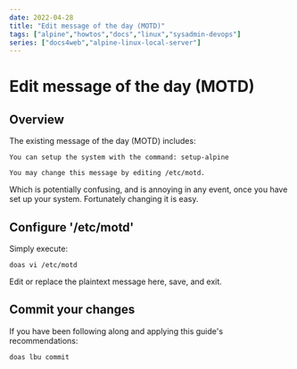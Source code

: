 ```yaml
---
date: 2022-04-28
title: "Edit message of the day (MOTD)"
tags: ["alpine","howtos","docs","linux","sysadmin-devops"]
series: ["docs4web","alpine-linux-local-server"]
---
```


# Edit message of the day (MOTD)

## Overview

The existing message of the day (MOTD) includes:

```plaintext
You can setup the system with the command: setup-alpine

You may change this message by editing /etc/motd.
```

Which is potentially confusing, and is annoying in any event, once you have set up your system. Fortunately changing it is easy.

## Configure '/etc/motd'

Simply execute:

``` shell
doas vi /etc/motd
```

Edit or replace the plaintext message here, save, and exit.

## Commit your changes

If you have been following along and applying this guide's recommendations:

``` shell
doas lbu commit
```
